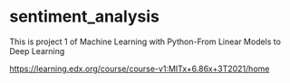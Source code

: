 # sentiment_analysis

This is project 1 of Machine Learning with Python-From Linear Models to Deep Learning

https://learning.edx.org/course/course-v1:MITx+6.86x+3T2021/home
